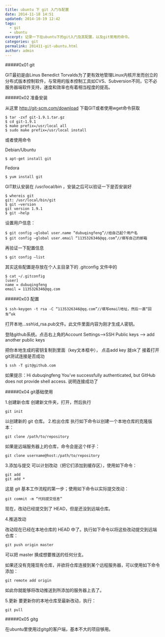 ```yaml
---
title: ubuntu 下 git 入门与配置
date: 2014-11-18 14:51
updated: 2014-10-19 12:42
tags: 
  - git
  - ubuntu
excerpt: 记录一下在ubuntu下的git入门及其配置，以及git常用的命令。
categories: git
permalink: 201411-git-ubuntu.html
author: admin
---
```


#####0x01 git

GIT最初是由Linus Benedict Torvalds为了更有效地管理Linux内核开发而创立的分布式版本控制软件，与常用的版本控制工具如CVS、Subversion不同，它不必服务器端软件支持，速度和效率也有着相当程度的提高。

#####0x02 准备安装

从这里 http://git-scm.com/download 下载GIT或者使用wget命令获取

```
$ tar -zxf git-1.9.1.tar.gz
$ cd git-1.9.1
$ make prefix=/usr/local all
$ sudo make prefix=/usr/local install
```

或者使用命令

Debian/Ubuntu

	$ apt-get install git

Fedora
	
	$ yum install git

GIT默认安装在 /usr/local/bin ，安装之后可以验证一下是否安装好

```
$ whereis git
git: /usr/local/bin/git
$ git –version
git version 1.9.1
$ git –help
```

设置用户信息：

```
$ git config –global user.name “dubuqingfeng”//给自己起个用户名
$ git config –global user.email “1135326346@qq.com”//填写自己的邮箱
```

再验证一下配置信息

	$ git config –list

其实这些配置是存放在个人主目录下的 .gitconfig 文件中的

```
$ cat ~/.gitconfig
[user]
name = dubuqingfeng
email = 1135326346@qq.com
```

#####0x03 配置

	$ ssh-keygen -t rsa -C “1135326346@qq.com”//填写email地址，然后一直“回车”ok

打开本地..\.ssh\id_rsa.pub文件。此文件里面内容为刚才生成人密钥。

登陆github系统。点击右上角的Account Settings—>SSH Public keys —> add another public keys

把你本地生成的密钥复制到里面（key文本框中）， 点击add key 就ok了
接着打开git测试连接是否成功

```
$ ssh -T git@github.com
```

如果提示：Hi dubuqingfeng You’ve successfully authenticated, but GitHub does not provide shell access. 说明连接成功了

#####0x04 git基础使用

1.创建新仓库
创建新文件夹，打开，然后执行
	
	git init

以创建新的 git 仓库。
2.检出仓库
执行如下命令以创建一个本地仓库的克隆版本：

	git clone /path/to/repository

如果是远端服务器上的仓库，命令会是这个样子：

	git clone username@host:/path/to/repository

3.添加与提交
可以计划改动（把它们添加到缓存区），使用如下命令：

	git add 
	git add *

这是 git 基本工作流程的第一步；使用如下命令以实际提交改动：
	
	git commit -m “代码提交信息”

现在，改动已经提交到了 HEAD，但是还没到远端仓库。

4.推送改动

改动现在已经在本地仓库的 HEAD 中了。执行如下命令以将这些改动提交到远端仓库：
	
	git push origin master

可以把 master 换成想要推送的任何分支。

如果还没有克隆现有仓库，并欲将仓库连接到某个远程服务器，可以使用如下命令添加：

	git remote add origin 

如此你就能够将改动推送到所添加的服务器上去了。

5.更新
要更新你的本地仓库至最新改动，执行：

	git pull
#####0x05 gitg

在ubuntu里使用过gitg的客户端，基本不大的项目够用。
